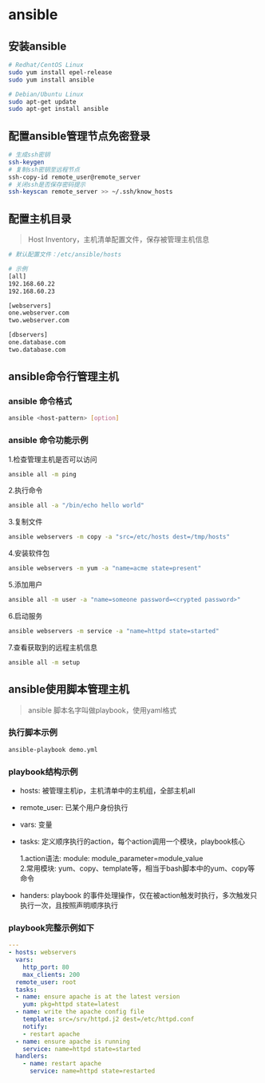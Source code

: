 # ansible

## 安装ansible

```bash
# Redhat/CentOS Linux
sudo yum install epel-release
sudo yum install ansible

# Debian/Ubuntu Linux
sudo apt-get update
sudo apt-get install ansible
```

## 配置ansible管理节点免密登录

```bash
# 生成ssh密钥
ssh-keygen
# 复制ssh密钥至远程节点
ssh-copy-id remote_user@remote_server
# 关闭ssh是否保存密码提示
ssh-keyscan remote_server >> ~/.ssh/know_hosts
```

## 配置主机目录

> Host Inventory，主机清单配置文件，保存被管理主机信息

```bash
# 默认配置文件：/etc/ansible/hosts

# 示例
[all]
192.168.60.22
192.168.60.23

[webservers]
one.webserver.com
two.webserver.com

[dbservers]
one.database.com
two.database.com
```

## ansible命令行管理主机

### ansible 命令格式

```bash
ansible <host-pattern> [option]
```

### ansible 命令功能示例

1.检查管理主机是否可以访问

```bash
ansible all -m ping
```

2.执行命令

```bash
ansible all -a "/bin/echo hello world"
```

3.复制文件

```bash
ansible webservers -m copy -a "src=/etc/hosts dest=/tmp/hosts"
```

4.安装软件包

```bash
ansible webservers -m yum -a "name=acme state=present"
```

5.添加用户

```bash
ansible all -m user -a "name=someone password=<crypted password>"
```

6.启动服务

```bash
ansible webservers -m service -a "name=httpd state=started"
```

7.查看获取到的远程主机信息

```bash
ansible all -m setup
```

## ansible使用脚本管理主机

> ansible 脚本名字叫做playbook，使用yaml格式

### 执行脚本示例

```bash
ansible-playbook demo.yml
```

### playbook结构示例

* hosts: 被管理主机ip，主机清单中的主机组，全部主机all
* remote_user: 已某个用户身份执行
* vars: 变量
* tasks: 定义顺序执行的action，每个action调用一个模块，playbook核心  

    1.action语法: module: module_parameter=module_value  
    2.常用模块: yum、copy、template等，相当于bash脚本中的yum、copy等命令

* handers: playbook 的事件处理操作，仅在被action触发时执行，多次触发只执行一次，且按照声明顺序执行

### playbook完整示例如下

```yaml
---
- hosts: webservers
  vars:
    http_port: 80
    max_clients: 200
  remote_user: root
  tasks:
  - name: ensure apache is at the latest version
    yum: pkg=httpd state=latest
  - name: write the apache config file
    template: src=/srv/httpd.j2 dest=/etc/httpd.conf
    notify:
    - restart apache
  - name: ensure apache is running
    service: name=httpd state=started
  handlers:
    - name: restart apache
      service: name=httpd state=restarted
```
